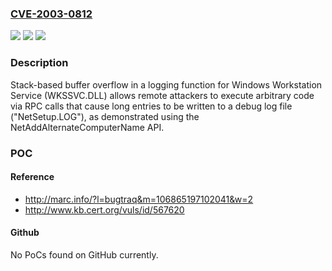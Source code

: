 ### [CVE-2003-0812](https://cve.mitre.org/cgi-bin/cvename.cgi?name=CVE-2003-0812)
![](https://img.shields.io/static/v1?label=Product&message=n%2Fa&color=blue)
![](https://img.shields.io/static/v1?label=Version&message=n%2Fa&color=blue)
![](https://img.shields.io/static/v1?label=Vulnerability&message=n%2Fa&color=brighgreen)

### Description

Stack-based buffer overflow in a logging function for Windows Workstation Service (WKSSVC.DLL) allows remote attackers to execute arbitrary code via RPC calls that cause long entries to be written to a debug log file ("NetSetup.LOG"), as demonstrated using the NetAddAlternateComputerName API.

### POC

#### Reference
- http://marc.info/?l=bugtraq&m=106865197102041&w=2
- http://www.kb.cert.org/vuls/id/567620

#### Github
No PoCs found on GitHub currently.

